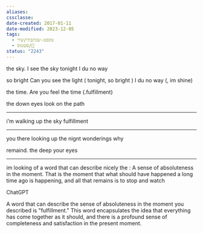 ```yaml
---
aliases: 
cssclasse: 
date-created: 2017-01-11
date-modified: 2023-12-05
tags:
  - טקסט-שכתבתי/שיר
  - סטטוס/🌱
status: "2243"
---
```


the sky.
I see the sky tonight
I du no way

so bright
Can you see the light ( tonight, so bright )
I du no way (, im shine)

the time.
Are you feel the time (.fulfillment)

the down eyes
look on the path

-----

i'm walking up the sky
fulfillment

----
you there
looking up the nignt
wonderings why

remaind.
the deep your eyes

--- --

im looking of a word that can describe nicely the : A sense of absoluteness in the moment. That is the moment that what should have happened a long time ago is happening, and all that remains is to stop and watch

ChatGPT

A word that can describe the sense of absoluteness in the moment you described is "fulfillment." This word encapsulates the idea that everything has come together as it should, and there is a profound sense of completeness and satisfaction in the present moment.
